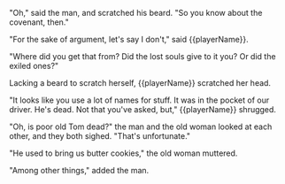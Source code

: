 "Oh," said the man, and scratched his beard. "So you know about the covenant, then."

"For the sake of argument, let's say I don't," said {{playerName}}.

"Where did you get that from? Did the lost souls give to it you? Or did the exiled ones?"

Lacking a beard to scratch herself, {{playerName}} scratched her head.

"It looks like you use a lot of names for stuff. It was in the pocket of our driver. He's dead. Not that you've asked, but," {{playerName}} shrugged.

"Oh, is poor old Tom dead?" the man and the old woman looked at each other, and they both sighed. "That's unfortunate."

"He used to bring us butter cookies," the old woman muttered.

"Among other things," added the man.
